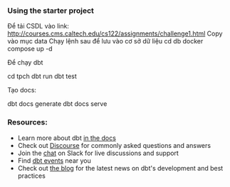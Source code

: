 
### Using the starter project
Để tải CSDL vào link: http://courses.cms.caltech.edu/cs122/assignments/challenge1.html
Copy vào mục data
Chạy lệnh sau để lưu vào cơ sở dữ liệu
cd db
docker compose up -d

Để chạy dbt

cd tpch
dbt run
dbt test

Tạo docs:

dbt docs generate
dbt docs serve



### Resources:
- Learn more about dbt [in the docs](https://docs.getdbt.com/docs/introduction)
- Check out [Discourse](https://discourse.getdbt.com/) for commonly asked questions and answers
- Join the [chat](https://community.getdbt.com/) on Slack for live discussions and support
- Find [dbt events](https://events.getdbt.com) near you
- Check out [the blog](https://blog.getdbt.com/) for the latest news on dbt's development and best practices
